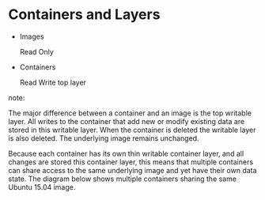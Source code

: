 # Containers and Layers

* Images

    Read Only

* Containers

    Read Write top layer

note:


The major difference between a container and an image is the top writable layer. All writes to the container that add new or modify existing data are stored in this writable layer. When the container is deleted the writable layer is also deleted. The underlying image remains unchanged.

Because each container has its own thin writable container layer, and all changes are stored this container layer, this means that multiple containers can share access to the same underlying image and yet have their own data state. The diagram below shows multiple containers sharing the same Ubuntu 15.04 image.